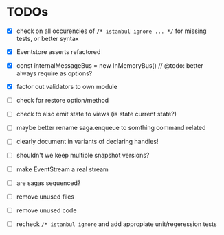 # TODOs

- [x] check on all occurencies of `/* istanbul ignore ... */` for missing tests, or better syntax
- [x] Eventstore asserts refactored
- [x] const internalMessageBus = new InMemoryBus() // @todo: better always require as options?
- [x] factor out validators to own module
- [ ] check for restore option/method
- [ ] check to also emit state to views (is state current state?)
- [ ] maybe better rename saga.enqueue to somthing command related
- [ ] clearly document in variants of declaring handles!
- [ ] shouldn't we keep multiple snapshot versions?
- [ ] make EventStream a real stream
- [ ] are sagas sequenced?
- [ ] remove unused files
- [ ] remove unused code

- [ ] recheck `/* istanbul ignore` and add appropiate unit/regeression tests
